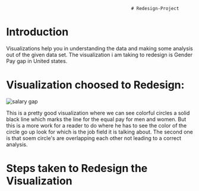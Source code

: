                                                    # Redesign-Project

# Introduction
Visualizations help you in understanding the data and making some analysis out of the given data set. The visualization i am taking to redesign is Gender Pay gap in United states.

# Visualization choosed to Redesign: 

![salary gap](https://user-images.githubusercontent.com/32226800/32364673-5e42fe6a-c033-11e7-8f50-4b257fd8f948.png)


This is a pretty good visualization where we can see colorful circles a solid black line which marks the line for the equal pay for men and women. But this is a more work for a reader to do where he has to see the color of the circle go up look for which is the job field it is talking about. The second one is that soem circle's are overlapping each other not leading to a correct analysis.


# Steps taken to Redesign the Visualization

